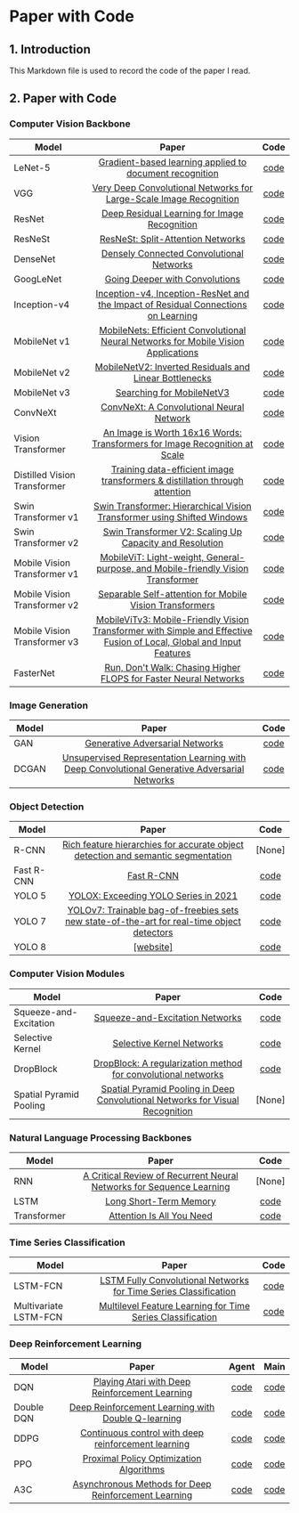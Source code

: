 # Paper with Code

## 1. Introduction

This Markdown file is used to record the code of the paper I read.

## 2. Paper with Code

###  Computer Vision Backbone
| Model                        |                                                                          Paper                                                                          |                      Code                      |
|------------------------------|:-------------------------------------------------------------------------------------------------------------------------------------------------------:|:----------------------------------------------:|
| LeNet-5                      |                         [Gradient-based learning applied to document recognition](https://ieeexplore.ieee.org/document/726791)                          |            [code](./Models/LetNet)             |
| VGG                          |                          [Very Deep Convolutional Networks for Large-Scale Image Recognition](https://arxiv.org/abs/1409.1556)                          |              [code](./Models/VGG)              |
| ResNet                       |                                    [Deep Residual Learning for Image Recognition](https://arxiv.org/abs/1512.03385)                                     |            [code](./Models/ResNet)             |
| ResNeSt                      |                                          [ResNeSt: Split-Attention Networks](https://arxiv.org/abs/2004.08955)                                          |            [code](./Models/ResNeSt)            |
| DenseNet                     |                                      [Densely Connected Convolutional Networks](https://arxiv.org/abs/1608.06993)                                       |           [code](./Models/DenseNet)            |
| GoogLeNet                    |                                            [Going Deeper with Convolutions](https://arxiv.org/abs/1409.4842)                                            |   [code](./Models/Inception/GoogLeNet_2d.py)   |
| Inception-v4                 |                  [Inception-v4, Inception-ResNet and the Impact of Residual Connections on Learning](https://arxiv.org/abs/1602.07261)                  | [code](./Models/Inception/GoogLe_ResNet_1d.py) |
| MobileNet v1                 |                 [MobileNets: Efficient Convolutional Neural Networks for Mobile Vision Applications](https://arxiv.org/abs/1704.04861)                  |   [code](./Models/MobileNet/MobileV1_2d.py)    |
| MobileNet v2                 |                               [MobileNetV2: Inverted Residuals and Linear Bottlenecks](https://arxiv.org/abs/1801.04381)                                |   [code](./Models/MobileNet/MobileV2_2d.py)    |
| MobileNet v3                 |                                              [Searching for MobileNetV3](https://arxiv.org/abs/1905.02244)                                              |   [code](./Models/MobileNet/MobileV3_2d.py)    |
| ConvNeXt                     |                                      [ConvNeXt: A Convolutional Neural Network](https://arxiv.org/abs/2201.03545)                                       |           [code](./Models/ConvNeXt)            |
| Vision Transformer           |                     [An Image is Worth 16x16 Words: Transformers for Image Recognition at Scale](https://arxiv.org/abs/2010.11929)                      |    [code](./Models/VisionTransformer_DeiT)     |
| Distilled Vision Transformer |                     [Training data-efficient image transformers & distillation through attention](https://arxiv.org/abs/2012.12877)                     |    [code](./Models/VisionTransformer_DeiT)     |
| Swin Transformer v1          |                       [Swin Transformer: Hierarchical Vision Transformer using Shifted Windows](https://arxiv.org/abs/2103.14030)                       |    [code](./Models/SwinTransformer/Swin_v1)    |
| Swin Transformer v2          |                               [Swin Transformer V2: Scaling Up Capacity and Resolution](https://arxiv.org/abs/2111.09883)                               |    [code](./Models/SwinTransformer/Swin_v2)    |
| Mobile Vision Transformer v1 |                  [MobileViT: Light-weight, General-purpose, and Mobile-friendly Vision Transformer](https://arxiv.org/abs/2110.02178)                   |    [code](./Models/MobileViT/MobileViT_v1)     |
| Mobile Vision Transformer v2 |                               [Separable Self-attention for Mobile Vision Transformers](https://arxiv.org/abs/2206.02680)                               |    [code](./Models/MobileViT/MobileViT_v2)     |
| Mobile Vision Transformer v3 | [MobileViTv3: Mobile-Friendly Vision Transformer with Simple and Effective Fusion of Local, Global and Input Features](http://arxiv.org/abs/2209.15159) |    [code](./Models/MobileViT/MobileViT_v3)     |
| FasterNet                    |                          [Run, Don't Walk: Chasing Higher FLOPS for Faster Neural Networks](https://arxiv.org/abs/2303.03667)                           |           [code](./Models/FasterNet)           |

### Image Generation
| Model |                                                              Paper                                                               |          Code          |
|-------|:--------------------------------------------------------------------------------------------------------------------------------:|:----------------------:|
| GAN   |                                [Generative Adversarial Networks](https://arxiv.org/abs/1406.2661)                                |  [code](./Models/GAN)  |
| DCGAN | [Unsupervised Representation Learning with Deep Convolutional Generative Adversarial Networks](https://arxiv.org/abs/1511.06434) | [code](./Models/DCGAN) |

### Object Detection
| Model      |                                                             Paper                                                              |              Code               |
|------------|:------------------------------------------------------------------------------------------------------------------------------:|:-------------------------------:|
| R-CNN      |      [Rich feature hierarchies for accurate object detection and semantic segmentation](https://arxiv.org/abs/1311.2524)       |             [None]              |
| Fast R-CNN |                                         [Fast R-CNN](https://arxiv.org/abs/1504.08083)                                         |  [code](./Models/Fast%20R-CNN)  |
| YOLO 5     |                            [YOLOX: Exceeding YOLO Series in 2021](https://arxiv.org/abs/2107.08430)                            | [code](./Models/Yolo/Yolo%20v5) |
| YOLO 7     | [YOLOv7: Trainable bag-of-freebies sets new state-of-the-art for real-time object detectors](https://arxiv.org/abs/2207.02696) | [code](./Models/Yolo/Yolo%20v7) |
| YOLO 8     |                                           [[website]](https://docs.ultralytics.com/)                                           | [code](./Models/Yolo/Yolo%20v8) |

### Computer Vision Modules
| Model                   |                                                      Paper                                                       |                  Code                  |
|-------------------------|:----------------------------------------------------------------------------------------------------------------:|:--------------------------------------:|
| Squeeze-and-Excitation  |                       [Squeeze-and-Excitation Networks](https://arxiv.org/abs/1709.01507)                        |  [code](./Models/Block/SEBlock_2d.py)  |
| Selective Kernel        |                          [Selective Kernel Networks](https://arxiv.org/abs/1903.06586)                           |  [code](./Models/Block/SKBlock_2d.py)  |
| DropBlock               |        [DropBlock: A regularization method for convolutional networks](https://arxiv.org/abs/1810.12890)         | [code](./Models/Block/DropBlock_2d.py) |
| Spatial Pyramid Pooling | [Spatial Pyramid Pooling in Deep Convolutional Networks for Visual Recognition](https://arxiv.org/abs/1406.4729) |                 [None]                 |

### Natural Language Processing Backbones
| Model       |                                                  Paper                                                   |             Code             |
|-------------|:--------------------------------------------------------------------------------------------------------:|:----------------------------:|
| RNN         | [A Critical Review of Recurrent Neural Networks for Sequence Learning](https://arxiv.org/abs/1506.00019) |            [None]            |
| LSTM        |             [Long Short-Term Memory](https://www.bioinf.jku.at/publications/older/2604.pdf)              |    [code](./Models/LSTM)     |
| Transformer |                      [Attention Is All You Need](https://arxiv.org/abs/1706.03762)                       | [code](./Models/Transformer) |

### Time Series Classification
| Model                 |                                                Paper                                                 |            Code            |
|-----------------------|:----------------------------------------------------------------------------------------------------:|:--------------------------:|
| LSTM-FCN              | [LSTM Fully Convolutional Networks for Time Series Classification](https://arxiv.org/abs/1709.05206) | [code](./Models/LSTM-FCN)  |
| Multivariate LSTM-FCN |    [Multilevel Feature Learning for Time Series Classification](https://arxiv.org/abs/1801.04503)    | [code](./Models/MLSTM-FCN) |

### Deep Reinforcement Learning
| Model      |                                          Paper                                           |                Agent                 |              Main               |
|------------|:----------------------------------------------------------------------------------------:|:------------------------------------:|:-------------------------------:|
| DQN        |    [Playing Atari with Deep Reinforcement Learning](https://arxiv.org/abs/1312.5602)     | [code](./Models/Agent/DQN_Agent.py)  | [code](./Main/DRL/DQN_Main.py)  |
| Double DQN |  [Deep Reinforcement Learning with Double Q-learning](https://arxiv.org/abs/1509.06461)  | [code](./Models/Agent/DQN_Agent.py)  | [code](./Main/DRL/DQN_Main.py)  |
| DDPG       | [Continuous control with deep reinforcement learning](https://arxiv.org/abs/1509.02971)  | [code](./Models/Agent/DDPG_Agent.py) | [code](./Main/DRL/DDPG_Main.py) |
| PPO        |       [Proximal Policy Optimization Algorithms](https://arxiv.org/abs/1707.06347)        | [code](./Models/Agent/PPO_Agent.py)  | [code](./Main/DRL/PPO_Main.py)  |
| A3C        | [Asynchronous Methods for Deep Reinforcement Learning](https://arxiv.org/abs/1602.01783) | [code](./Models/Agent/A3C_Agent.py)  | [code](./Main/DRL/A3C_Main.py)  |
